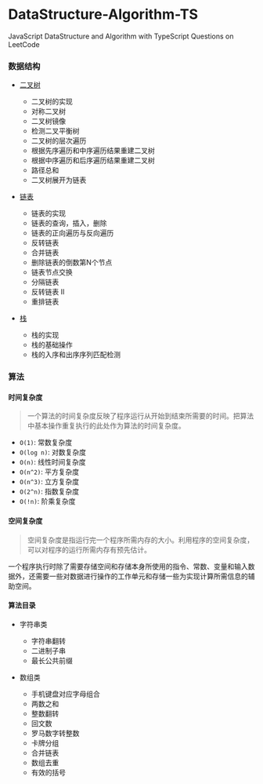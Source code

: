 # DataStructure-Algorithm-TS
JavaScript DataStructure and Algorithm with TypeScript
Questions on LeetCode

### 数据结构
- [二叉树](https://github.com/Reaper622/DataStructure-Algorithm-TS/blob/master/DataStructure/BinaryTree/BinaryTree.md)
    - 二叉树的实现
    - 对称二叉树
    - 二叉树镜像
    - 检测二叉平衡树
    - 二叉树的层次遍历
    - 根据先序遍历和中序遍历结果重建二叉树
    - 根据中序遍历和后序遍历结果重建二叉树
    - 路径总和
    - 二叉树展开为链表

- [链表](https://github.com/Reaper622/DataStructure-Algorithm-TS/blob/master/DataStructure/LinkList/LinkList.md)
    - 链表的实现
    - 链表的查询，插入，删除
    - 链表的正向遍历与反向遍历
    - 反转链表
    - 合并链表
    - 删除链表的倒数第N个节点
    - 链表节点交换
    - 分隔链表
    - 反转链表 II
    - 重排链表

- [栈](https://github.com/Reaper622/DataStructure-Algorithm-TS/blob/master/DataStructure/Stack/Stack.md)
    - 栈的实现
    - 栈的基础操作
    - 栈的入序和出序序列匹配检测

### 算法

#### 时间复杂度

> 一个算法的时间复杂度反映了程序运行从开始到结束所需要的时间。把算法中基本操作重复执行的此处作为算法的时间复杂度。

- `O(1)`: 常数复杂度
- `O(log n)`: 对数复杂度
- `O(n)`: 线性时间复杂度
- `O(n^2)`: 平方复杂度
- `O(n^3)`: 立方复杂度
- `O(2^n)`: 指数复杂度
- `O(!n)`: 阶乘复杂度

#### 空间复杂度

> 空间复杂度是指运行完一个程序所需内存的大小。利用程序的空间复杂度，可以对程序的运行所需内存有预先估计。

一个程序执行时除了需要存储空间和存储本身所使用的指令、常数、变量和输入数据外，还需要一些对数据进行操作的工作单元和存储一些为实现计算所需信息的辅助空间。


#### 算法目录
- 字符串类
  - 字符串翻转
  - 二进制子串
  - 最长公共前缀

- 数组类
  - 手机键盘对应字母组合
  - 两数之和
  - 整数翻转
  - 回文数
  - 罗马数字转整数
  - 卡牌分组
  - 合并链表
  - 数组去重
  - 有效的括号
